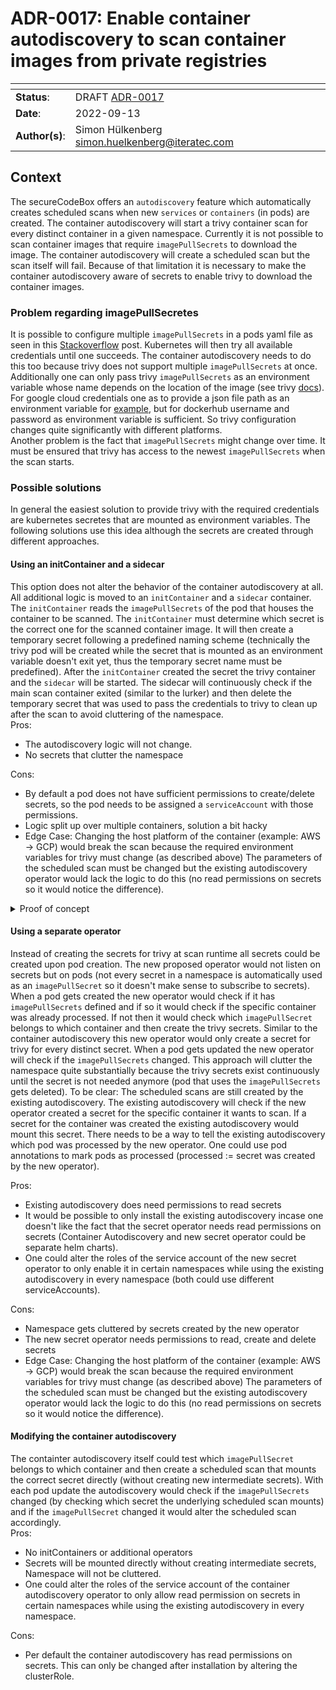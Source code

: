<!--
SPDX-FileCopyrightText: the secureCodeBox authors

SPDX-License-Identifier: Apache-2.0
-->

# ADR-0017: Enable container autodiscovery to scan container images from private registries

<!--
  Use one of the ADR status parameter based on status
  Please add a cross reference link to the new ADR on 'superseded' ADR.
  e.g.: {adr_suposed_by} <<ADR-0000>>
-->
| <!-- -->       | <!-- --> |
|----------------|----------|
| **Status**:    | DRAFT [ADR-0017](ADR-0017.md) |
| **Date**:      | 2022-09-13 |
| **Author(s)**: | Simon Hülkenberg <simon.huelkenberg@iteratec.com> |

## Context

The secureCodeBox offers an `autodiscovery` feature which automatically creates scheduled scans when new `services` or `containers` (in pods) are created. The container autodiscovery will start a trivy container scan for every distinct container in a given namespace. Currently it is not possible to scan container images that require `imagePullSecrets` to download the image. The container autodiscovery will create a scheduled scan but the scan itself will fail. Because of that limitation it is necessary to make the container autodiscovery aware of secrets to enable trivy to download the container images.

### Problem regarding imagePullSecretes
It is possible to configure multiple `imagePullSecrets` in a pods yaml file as seen in this [Stackoverflow](https://stackoverflow.com/questions/67073039/multiple-imagepullsecrets-in-a-kubernetes-deployment-for-the-same-url) post. Kubernetes will then try all available credentials until one succeeds. The container autodiscovery needs to do this too because trivy does not support multiple `imagePullSecrets` at once. Additionally one can only pass trivy `imagePullSecrets` as an environment variable whose name depends on the location of the image (see trivy [docs](https://aquasecurity.github.io/trivy/v0.17.0/private-registries/)). For google cloud credentials one as to provide a json file path as an environment variable for [example](https://aquasecurity.github.io/trivy/v0.17.0/private-registries/gcr/), but for dockerhub username and password as environment variable is sufficient. So trivy configuration changes quite significantly with different platforms.  
Another problem is the fact that `imagePullSecrets` might change over time. It must be ensured that trivy has access to the newest `imagePullSecrets` when the scan starts.  

### Possible solutions
In general the easiest solution to provide trivy with the required credentials are kubernetes secretes that are mounted as environment variables. The following solutions use this idea although the secrets are created through different approaches.
#### Using an initContainer and a sidecar
This option does not alter the behavior of the container autodiscovery at all. All additional logic is moved to an `initContainer` and a `sidecar` container.  
The `initContainer` reads the `imagePullSecrets` of the pod that houses the container to be scanned. The `initContainer` must determine which secret is the correct one for the scanned container image. It will then create a temporary secret following a predefined naming scheme (technically the trivy pod will be created while the secret that is mounted as an environment variable doesn't exit yet, thus the temporary secret name must be predefined). After the `initContainer` created the secret the trivy container and the `sidecar` will be started. The sidecar will continuously check if the main scan container exited (similar to the lurker) and then delete the temporary secret that was used to pass the credentials to trivy to clean up after the scan to avoid cluttering of the namespace.   
Pros: 
* The autodiscovery logic will not change.
* No secrets that clutter the namespace

Cons: 
* By default a pod does not have sufficient permissions to create/delete secrets, so the pod needs to be assigned a `serviceAccount` with those permissions.   
* Logic split up over multiple containers, solution a bit hacky
* Edge Case: Changing the host platform of the container (example: AWS -> GCP) would break the scan because the required environment variables for trivy must change (as described above) The parameters of the scheduled scan must be changed but the existing autodiscovery operator would lack the logic to do this (no read permissions on secrets so it would notice the difference).
<details><summary> Proof of concept</summary>
This simplified example will do the following: The `initContainer` will created a secret that is mounted by the main container `imagine-this-is-trivy`. The main container will print the value of the secret and then sleep for 10 seconds. When the main container completes the `sidecar` will delete the secret.
The real implementation wouldn't use kubectl directly nor the shared volume. This is just a simplification.

```yaml
kind: ServiceAccount
metadata:
  name: internal-kubectl
---
apiVersion: v1
apiVersion: rbac.authorization.k8s.io/v1
kind: Role
metadata:
  name: modify-secrets
rules:
- apiGroups: [""]
  resources:
  - secrets
  verbs:
  - get
  - create
  - list
  - delete
---
apiVersion: rbac.authorization.k8s.io/v1
kind: RoleBinding
metadata:
  name: modify-secrets-to-service-account
roleRef:
  apiGroup: rbac.authorization.k8s.io
  kind: Role
  name: modify-secrets
subjects:
- kind: ServiceAccount
  name: internal-kubectl
---
apiVersion: batch/v1
kind: Job
metadata:
  name: secret-test
spec:
  template:
    metadata:
      name: secret-test-pod
    spec:
      serviceAccountName: internal-kubectl
      restartPolicy: Never
      volumes:
      - name: shared-volume
        emptyDir: {}
      initContainers:
      - command:
        - sh
        - -c
        - pacman -Sy && pacman -S --noconfirm kubectl && kubectl create secret generic
          some-image-pull-secret --from-literal=username=im_a_secret!
        image: archlinux
        name: init-secret
      containers:
      - command:
        - sh
        - -c
        - echo secret is $env_test_secret && sleep 10 && touch /shared-volume/shutdown
        env:
        - name: env_test_secret
          valueFrom:
            secretKeyRef:
              key: username
              name: some-image-pull-secret
        image: archlinux
        name: imagine-this-is-trivy
        volumeMounts:
        - name: shared-volume
          mountPath: /shared-volume
      - command:
        - sh
        - -c
        - pacman -Sy && pacman -S --noconfirm kubectl && while [ ! -f /shared-volume/shutdown ]; do echo shutdownfile not found && sleep 2; done; kubectl delete secrets some-image-pull-secret
        image: archlinux
        name: secret-deletion-on-stop-sidecar
        volumeMounts:
        - name: shared-volume
          mountPath: /shared-volume
```
</details>

#### Using a separate operator
Instead of creating the secrets for trivy at scan runtime all secrets could be created upon pod creation. The new proposed operator would not listen on secrets but on pods (not every secret in a namespace is automatically used as an `imagePullSecret` so it doesn't make sense to subscribe to secrets). When a pod gets created the new operator would check if it has `imagePullSecrets` defined and if so it would check if the specific container  was already processed. If not then it would check which `imagePullSecret` belongs to which container and then create the trivy secrets. Similar to the container autodiscovery this new operator would only create a secret for trivy for every distinct secret. When a pod gets updated the new operator will check if the `imagePullSecrets` changed. This approach will clutter the namespace quite substantially because the trivy secrets exist continuously until the secret is not needed anymore (pod that uses the `imagePullSecrets` gets deleted). To be clear: The scheduled scans are still created by the existing autodiscovery. The existing autodiscovery will check if the new operator created a secret for the specific container it wants to scan. If a secret for the container was created the existing autodiscovery would mount this secret. There needs to be a way to tell the existing autodiscovery which pod was processed by the new operator. One could use pod annotations to mark pods as processed (processed := secret was created by the new operator).

Pros:
* Existing autodiscovery does need permissions to read secrets
* It would be possible to only install the existing autodiscovery incase one doesn't like the fact that the secret operator needs read permissions on secrets (Container Autodiscovery and new secret operator could be separate helm charts).
* One could alter the roles of the service account of the new secret operator to only enable it in certain namespaces while using the existing autodiscovery in every namespace (both could use different serviceAccounts).

Cons:
* Namespace gets cluttered by secrets created by the new operator
* The new secret operator needs permissions to read, create and delete secrets
* Edge Case: Changing the host platform of the container (example: AWS -> GCP) would break the scan because the required environment variables for trivy must change (as described above) The parameters of the scheduled scan must be changed but the existing autodiscovery operator would lack the logic to do this (no read permissions on secrets so it would notice the difference).
#### Modifying the container autodiscovery
The containter autodiscovery itself could test which `imagePullSecret` belongs to which container and then create a scheduled scan that mounts the correct secret directly (without creating new intermediate secrets). With each pod update the autodiscovery would check if the `imagePullSecrets` changed (by checking which secret the underlying scheduled scan mounts) and if the `imagePullSecret` changed it would alter the scheduled scan accordingly.   
Pros:
* No initContainers or additional operators
* Secrets will be mounted directly without creating intermediate secrets, Namespace will not be cluttered.
* One could alter the roles of the service account of the container autodiscovery operator to only allow read permission on secrets in certain namespaces while using the existing autodiscovery in every namespace.

Cons:   
* Per default the container autodiscovery has read permissions on secrets. This can only be changed after installation by altering the clusterRole.
